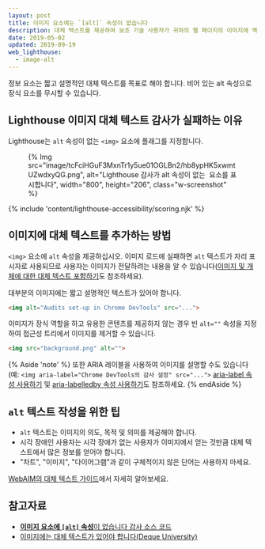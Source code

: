 ```yaml
---
layout: post
title: 이미지 요소에는 `[alt]` 속성이 없습니다
description: 대체 텍스트를 제공하여 보조 기술 사용자가 귀하의 웹 페이지의 이미지에 액세스할 수 있도록 하는 방법을 알아보세요.
date: 2019-05-02
updated: 2019-09-19
web_lighthouse:
  - image-alt
---
```


정보 요소는 짧고 설명적인 대체 텍스트를 목표로 해야 합니다. 비어 있는 alt 속성으로 장식 요소를 무시할 수 있습니다.

## Lighthouse 이미지 대체 텍스트 감사가 실패하는 이유

Lighthouse는 `alt` 속성이 없는 `<img>` 요소에 플래그를 지정합니다.

<figure class="w-figure">{% Img src="image/tcFciHGuF3MxnTr1y5ue01OGLBn2/hb8ypHK5xwmtUZwdxyQG.png", alt="Lighthouse 감사가 alt 속성이 없는 <img> 요소를 표시합니다", width="800", height="206", class="w-screenshot" %}</figure>

{% include 'content/lighthouse-accessibility/scoring.njk' %}

## 이미지에 대체 텍스트를 추가하는 방법

`<img>` 요소에 `alt` 속성을 제공하십시오. 이미지 로드에 실패하면 `alt` 텍스트가 자리 표시자로 사용되므로 사용자는 이미지가 전달하려는 내용을 알 수 있습니다([이미지 및 개체에 대한 대체 텍스트 포함하기](/labels-and-text-alternatives#include-text-alternatives-for-images-and-objects)도 참조하세요).

대부분의 이미지에는 짧고 설명적인 텍스트가 있어야 합니다.

```html
<img alt="Audits set-up in Chrome DevTools" src="...">
```

이미지가 장식 역할을 하고 유용한 콘텐츠를 제공하지 않는 경우 빈 `alt=""` 속성을 지정하여 접근성 트리에서 이미지를 제거할 수 있습니다.

```html
<img src="background.png" alt="">
```

{% Aside 'note' %} 또한 ARIA 레이블을 사용하여 이미지를 설명할 수도 있습니다(예: `<img aria-label="Chrome DevTools의 감사 설정" src="...">` [aria-label 속성 사용하기](https://developer.mozilla.org/docs/Web/Accessibility/ARIA/ARIA_Techniques/Using_the_aria-label_attribute) 및 [aria-labelledby 속성 사용하기](https://developer.mozilla.org/docs/Web/Accessibility/ARIA/ARIA_Techniques/Using_the_aria-label_attribute)도 참조하세요. {% endAside %}

## `alt` 텍스트 작성을 위한 팁

- `alt` 텍스트는 이미지의 의도, 목적 및 의미를 제공해야 합니다.
- 시각 장애인 사용자는 시각 장애가 없는 사용자가 이미지에서 얻는 것만큼 대체 텍스트에서 많은 정보를 얻어야 합니다.
- "차트", "이미지", "다이어그램"과 같이 구체적이지 않은 단어는 사용하지 마세요.

[WebAIM의 대체 텍스트 가이드](https://webaim.org/techniques/alttext/)에서 자세히 알아보세요.

## 참고자료

- [**이미지 요소에 `[alt]` 속성**이 없습니다 감사 소스 코드](https://github.com/GoogleChrome/lighthouse/blob/master/lighthouse-core/audits/accessibility/image-alt.js)
- [이미지에는 대체 텍스트가 있어야 합니다(Deque University)](https://dequeuniversity.com/rules/axe/3.3/image-alt)

